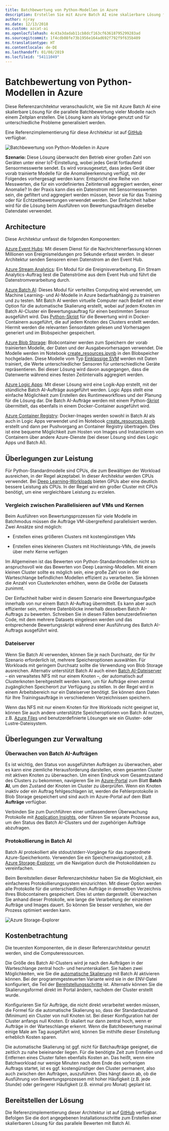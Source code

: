 ```yaml
---
title: Batchbewertung von Python-Modellen in Azure
description: Erstellen Sie mit Azure Batch AI eine skalierbare Lösung für die parallele Batchbewertung von Modellen nach einem Zeitplan.
author: njray
ms.date: 12/13/2018
ms.custom: azcat-ai
ms.openlocfilehash: 4c43a3dadab11cb8dcf163cf63618795299283ad
ms.sourcegitcommit: 1f4cdb08fe73b1956e164ad692f792f9f635b409
ms.translationtype: HT
ms.contentlocale: de-DE
ms.lasthandoff: 01/08/2019
ms.locfileid: "54111049"
---
```

# <a name="batch-scoring-of-python-models-on-azure"></a>Batchbewertung von Python-Modellen in Azure

Diese Referenzarchitektur veranschaulicht, wie Sie mit Azure Batch AI eine skalierbare Lösung für die parallele Batchbewertung vieler Modelle nach einem Zeitplan erstellen. Die Lösung kann als Vorlage genutzt und für unterschiedliche Probleme generalisiert werden.

Eine Referenzimplementierung für diese Architektur ist auf [GitHub][github] verfügbar.

![Batchbewertung von Python-Modellen in Azure](./_images/batch-scoring-python.png)

**Szenario:** Diese Lösung überwacht den Betrieb einer großen Zahl von Geräten unter einer IoT-Einstellung, wobei jedes Gerät fortlaufend Sensormesswerte sendet. Es wird vorausgesetzt, dass jedes Gerät über vorab trainierte Modelle für die Anomalieerkennung verfügt, mit der Folgendes vorhergesagt werden kann: Entspricht eine Reihe von Messwerten, die für ein vordefiniertes Zeitintervall aggregiert werden, einer Anomalie? In der Praxis kann dies ein Datenstrom mit Sensormesswerten sein, die gefiltert und aggregiert werden müssen, bevor sie für das Training oder für Echtzeitbewertungen verwendet werden. Der Einfachheit halber wird für die Lösung beim Ausführen von Bewertungsaufträgen dieselbe Datendatei verwendet.

## <a name="architecture"></a>Architecture

Diese Architektur umfasst die folgenden Komponenten:

[Azure Event Hubs][event-hubs]: Mit diesem Dienst für die Nachrichtenerfassung können Millionen von Ereignismeldungen pro Sekunde erfasst werden. In dieser Architektur senden Sensoren einen Datenstrom an den Event Hub.

[Azure Stream Analytics][stream-analytics]: Ein Modul für die Ereignisverarbeitung. Ein Stream Analytics-Auftrag liest die Datenströme aus dem Event Hub und führt die Datenstromverarbeitung durch.

[Azure Batch AI][batch-ai]: Dieses Modul für verteiltes Computing wird verwendet, um Machine Learning- und AI-Modelle in Azure bedarfsabhängig zu trainieren und zu testen. Mit Batch AI werden virtuelle Computer nach Bedarf mit einer Option für die automatische Skalierung erstellt, wobei auf jedem Knoten im Batch AI-Cluster ein Bewertungsauftrag für einen bestimmten Sensor ausgeführt wird. Das [Python-Skript][python-script] für die Bewertung wird in Docker-Containern ausgeführt, die auf jedem Knoten des Clusters erstellt werden. Hiermit werden die relevanten Sensordaten gelesen und Vorhersagen generiert und im Blobspeicher gespeichert.

[Azure Blob Storage][storage]: Blobcontainer werden zum Speichern der vorab trainierten Modelle, der Daten und der Ausgabevorhersagen verwendet. Die Modelle werden im Notebook [create\_resources.ipynb][create-resources] in den Blobspeicher hochgeladen. Diese Modelle vom Typ [Einklassige SVM][one-class-svm] werden mit Daten trainiert, die Werte unterschiedlicher Sensoren für unterschiedliche Geräte repräsentieren. Bei dieser Lösung wird davon ausgegangen, dass die Datenwerte während eines festen Zeitintervalls aggregiert werden.

[Azure Logic Apps][logic-apps]: Mit dieser Lösung wird eine Logik-App erstellt, mit der stündliche Batch AI-Aufträge ausgeführt werden. Logic Apps stellt eine einfache Möglichkeit zum Erstellen des Runtimeworkflows und der Planung für die Lösung dar. Die Batch AI-Aufträge werden mit einem Python-[Skript][script] übermittelt, das ebenfalls in einem Docker-Container ausgeführt wird.

[Azure Container Registry][acr]: Docker-Images werden sowohl in Batch AI als auch in Logic Apps verwendet und im Notebook [create\_resources.ipynb][create-resources] erstellt und dann per Pushvorgang an Container Registry übertragen. Dies ist eine bequeme Möglichkeit zum Hosten von Images und Instanziieren von Containern über andere Azure-Dienste (bei dieser Lösung sind dies Logic Apps und Batch AI).

## <a name="performance-considerations"></a>Überlegungen zur Leistung

Für Python-Standardmodelle sind CPUs, die zum Bewältigen der Workload ausreichen, in der Regel akzeptabel. In dieser Architektur werden CPUs verwendet. Bei [Deep Learning-Workloads][deep] bieten GPUs aber eine deutlich bessere Leistung als CPUs. In der Regel wird ein großer Cluster mit CPUs benötigt, um eine vergleichbare Leistung zu erzielen.

### <a name="parallelizing-across-vms-vs-cores"></a>Vergleich zwischen Parallelisieren auf VMs und Kernen

Beim Ausführen von Bewertungsprozessen für viele Modelle im Batchmodus müssen die Aufträge VM-übergreifend parallelisiert werden. Zwei Ansätze sind möglich:

* Erstellen eines größeren Clusters mit kostengünstigen VMs

* Erstellen eines kleineren Clusters mit Hochleistungs-VMs, die jeweils über mehr Kerne verfügen

Im Allgemeinen ist das Bewerten von Python-Standardmodellen nicht so anspruchsvoll wie das Bewerten von Deep Learning-Modellen. Mit einem kleinen Cluster sollte es möglich sein, eine große Zahl von in der Warteschlange befindlichen Modellen effizient zu verarbeiten. Sie können die Anzahl von Clusterknoten erhöhen, wenn die Größe der Datasets zunimmt.

Der Einfachheit halber wird in diesem Szenario eine Bewertungsaufgabe innerhalb von nur einem Batch AI-Auftrag übermittelt. Es kann aber auch effizienter sein, mehrere Datenblöcke innerhalb desselben Batch AI-Auftrags zu bewerten. Schreiben Sie in diesen Fällen benutzerdefinierten Code, mit dem mehrere Datasets eingelesen werden und das entsprechende Bewertungsskript während einer Ausführung des Batch AI-Auftrags ausgeführt wird.

### <a name="file-servers"></a>Dateiserver

Wenn Sie Batch AI verwenden, können Sie je nach Durchsatz, der für Ihr Szenario erforderlich ist, mehrere Speicheroptionen auswählen. Für Workloads mit geringem Durchsatz sollte die Verwendung von Blob Storage ausreichen. Alternativ unterstützt Batch AI auch einen [Batch AI-Dateiserver][bai-file-server] – ein verwaltetes NFS mit nur einem Knoten –, der automatisch auf Clusterknoten bereitgestellt werden kann, um für Aufträge einen zentral zugänglichen Speicherort zur Verfügung zu stellen. In der Regel wird in einem Arbeitsbereich nur ein Dateiserver benötigt. Sie können dann Daten für Ihre Trainingsaufträge in verschiedenen Verzeichnissen speichern.

Wenn das NFS mit nur einem Knoten für Ihre Workloads nicht geeignet ist, können Sie auch andere unterstützte Speicheroptionen von Batch AI nutzen, z.B. [Azure Files][azure-files] und benutzerdefinierte Lösungen wie ein Gluster- oder Lustre-Dateisystem.

## <a name="management-considerations"></a>Überlegungen zur Verwaltung

### <a name="monitoring-batch-ai-jobs"></a>Überwachen von Batch AI-Aufträgen

Es ist wichtig, den Status von ausgeführten Aufträgen zu überwachen, aber es kann eine ziemliche Herausforderung darstellen, einen gesamten Cluster mit aktiven Knoten zu überwachen. Um einen Eindruck vom Gesamtzustand des Clusters zu bekommen, navigieren Sie im [Azure-Portal][portal] zum Blatt **Batch AI**, um den Zustand der Knoten im Cluster zu überprüfen. Wenn ein Knoten inaktiv oder ein Auftrag fehlgeschlagen ist, werden die Fehlerprotokolle in Blob Storage gespeichert und sind auch im Azure-Portal auf dem Blatt **Aufträge** verfügbar.

Verbinden Sie zum Durchführen einer umfassenderen Überwachung Protokolle mit [Application Insights][ai], oder führen Sie separate Prozesse aus, um den Status des Batch AI-Clusters und der zugehörigen Aufträge abzufragen.

### <a name="logging-in-batch-ai"></a>Protokollierung in Batch AI

Batch AI protokolliert alle stdout/stderr-Vorgänge für das zugeordnete Azure-Speicherkonto. Verwenden Sie ein Speichernavigationstool, z.B. [Azure Storage-Explorer][explorer], um die Navigation durch die Protokolldateien zu vereinfachen.

Beim Bereitstellen dieser Referenzarchitektur haben Sie die Möglichkeit, ein einfacheres Protokollierungssystem einzurichten. Mit dieser Option werden alle Protokolle für die unterschiedlichen Aufträge in demselben Verzeichnis Ihres Blobcontainers gespeichert. Dies ist unten dargestellt. Überwachen Sie anhand dieser Protokolle, wie lange die Verarbeitung der einzelnen Aufträge und Images dauert. So können Sie besser verstehen, wie der Prozess optimiert werden kann.

![Azure Storage-Explorer](./_images/batch-scoring-python-monitor.png)

## <a name="cost-considerations"></a>Kostenbetrachtung

Die teuersten Komponenten, die in dieser Referenzarchitektur genutzt werden, sind die Computeressourcen.

Die Größe des Batch AI-Clusters wird je nach den Aufträgen in der Warteschlange zentral hoch- und herunterskaliert. Sie haben zwei Möglichkeiten, wie Sie die [automatische Skalierung][automatic-scaling] mit Batch AI aktivieren können. Bei der programmgesteuerten Variante wird sie in der ENV-Datei konfiguriert, die Teil der [Bereitstellungsschritte][github] ist. Alternativ können Sie die Skalierungsformel direkt im Portal ändern, nachdem der Cluster erstellt wurde.

Konfigurieren Sie für Aufträge, die nicht direkt verarbeitet werden müssen, die Formel für die automatische Skalierung so, dass der Standardzustand (Minimum) ein Cluster von null Knoten ist. Bei dieser Konfiguration hat der Cluster anfangs null Knoten. Er skaliert nur dann zentral hoch, wenn er Aufträge in der Warteschlange erkennt. Wenn die Batchbewertung maximal einige Male am Tag ausgeführt wird, können Sie mithilfe dieser Einstellung erheblich Kosten sparen.

Die automatische Skalierung ist ggf. nicht für Batchaufträge geeignet, die zeitlich zu nahe beieinander liegen. Für die benötigte Zeit zum Erstellen und Entfernen eines Cluster fallen ebenfalls Kosten an. Das heißt, wenn eine Batchworkload nur wenige Minuten nach dem Ende des vorherigen Auftrags startet, ist es ggf. kostengünstiger den Cluster permanent, also auch zwischen den Aufträgen, auszuführen. Dies hängt davon ab, ob die Ausführung von Bewertungsprozessen mit hoher Häufigkeit (z.B. jede Stunde) oder geringerer Häufigkeit (z.B. einmal pro Monat) geplant ist.

## <a name="deploy-the-solution"></a>Bereitstellen der Lösung

Die Referenzimplementierung dieser Architektur ist auf [GitHub][github] verfügbar. Befolgen Sie die dort angegebenen Installationsschritte zum Erstellen einer skalierbaren Lösung für das parallele Bewerten mit Batch AI.

[acr]: /azure/container-registry/container-registry-intro
[ai]: /azure/application-insights/app-insights-overview
[automatic-scaling]: /azure/batch/batch-automatic-scaling
[azure-files]: /azure/storage/files/storage-files-introduction
[batch-ai]: /azure/batch-ai/
[bai-file-server]: /azure/batch-ai/resource-concepts#file-server
[create-resources]: https://github.com/Azure/BatchAIAnomalyDetection/blob/master/create_resources.ipynb
[deep]: /azure/architecture/reference-architectures/ai/batch-scoring-deep-learning
[event-hubs]: /azure/event-hubs/event-hubs-geo-dr
[explorer]: https://azure.microsoft.com/en-us/features/storage-explorer/
[github]: https://github.com/Azure/BatchAIAnomalyDetection
[logic-apps]: /azure/logic-apps/logic-apps-overview
[one-class-svm]: http://scikit-learn.org/stable/modules/generated/sklearn.svm.OneClassSVM.html
[portal]: https://portal.azure.com
[python-script]: https://github.com/Azure/BatchAIAnomalyDetection/blob/master/batchai/predict.py
[script]: https://github.com/Azure/BatchAIAnomalyDetection/blob/master/sched/submit_jobs.py
[storage]: /azure/storage/blobs/storage-blobs-overview
[stream-analytics]: /azure/stream-analytics/
